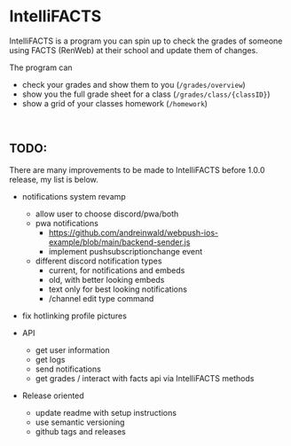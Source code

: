 # IntelliFACTS
IntelliFACTS is a program you can spin up to check the grades of someone using FACTS (RenWeb) at their school and update them of changes.

The program can
* check your grades and show them to you (`/grades/overview`)
* show you the full grade sheet for a class (`/grades/class/{classID}`)
* show a grid of your classes homework (`/homework`)

<br />

## TODO:

There are many improvements to be made to IntelliFACTS before 1.0.0 release, my list is below.

* notifications system revamp
  * allow user to choose discord/pwa/both
  * pwa notifications
    * https://github.com/andreinwald/webpush-ios-example/blob/main/backend-sender.js
    * implement pushsubscriptionchange event
  * different discord notification types
    * current, for notifications and embeds
    * old, with better looking embeds
    * text only for best looking notifications
    * /channel edit type command

* fix hotlinking profile pictures

* API
  * get user information
  * get logs
  * send notifications
  * get grades / interact with facts api via IntelliFACTS methods

* Release oriented
  * update readme with setup instructions
  * use semantic versioning
  * github tags and releases